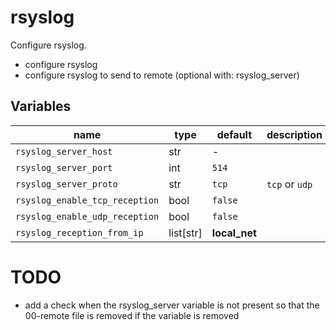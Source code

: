 # rsyslog

Configure rsyslog.

- configure rsyslog
- configure rsyslog to send to remote (optional with: rsyslog_server)

## Variables

| name                           | type      | default       | description    |
| ---                            | ---       | ---           | ---            |
| `rsyslog_server_host`          | str       | -             |                |
| `rsyslog_server_port`          | int       | `514`         |                |
| `rsyslog_server_proto`         | str       | `tcp`         | `tcp` or `udp` |
| `rsyslog_enable_tcp_reception` | bool      | `false`       |                |
| `rsyslog_enable_udp_reception` | bool      | `false`       |                |
| `rsyslog_reception_from_ip`    | list[str] | **local_net** |                |

# TODO

- add a check when the rsyslog_server variable is not present so that the 00-remote file is removed if the variable is removed
